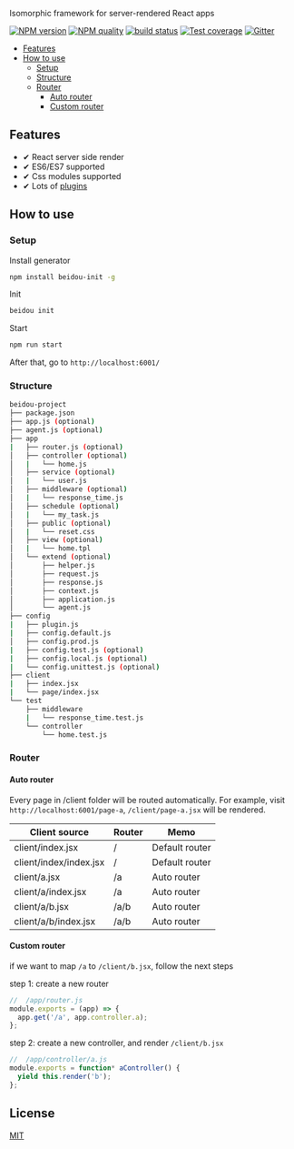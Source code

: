 Isomorphic framework for server-rendered React apps

[![NPM version][npm-image]][npm-url]
[![NPM quality][quality-image]][quality-url]
[![build status][travis-image]][travis-url]
[![Test coverage][codecov-image]][codecov-url]
[![Gitter][gitter-image]][gitter-url]

[npm-image]: https://img.shields.io/npm/v/beidou-core.svg?style=flat-square
[npm-url]: https://npmjs.org/package/beidou-core
[quality-image]: http://npm.packagequality.com/shield/beidou-core.svg?style=flat-square
[quality-url]: http://packagequality.com/#?package=beidou-core
[travis-image]: https://img.shields.io/travis/alibaba/beidou.svg?style=flat-square
[travis-url]: https://travis-ci.org/alibaba/beidou
[codecov-image]: https://img.shields.io/codecov/c/github/alibaba/beidou.svg?style=flat-square
[codecov-url]: https://codecov.io/gh/alibaba/beidou
[gitter-image]: https://img.shields.io/gitter/room/alibaba/beidou.svg?style=flat-square
[gitter-url]: https://gitter.im/alibaba/beidou

<!-- START doctoc generated TOC please keep comment here to allow auto update -->
<!-- DON'T EDIT THIS SECTION, INSTEAD RE-RUN doctoc TO UPDATE -->


- [Features](#features)
- [How to use](#how-to-use)
  - [Setup](#setup)
  - [Structure](#structure)
  - [Router](#router)
    - [Auto router](#auto-router)
    - [Custom router](#custom-router)

<!-- END doctoc generated TOC please keep comment here to allow auto update -->

## Features

- ✔︎ React server side render
- ✔︎ ES6/ES7 supported
- ✔︎ Css modules supported
- ✔︎ Lots of [plugins](https://github.com/search?q=topic%3Aegg-plugin&type=Repositories)

## How to use
### Setup

Install generator

```bash
npm install beidou-init -g
```

Init


```bash
beidou init
```

Start


```bash
npm run start
```

After that, go to `http://localhost:6001/`

### Structure

```bash
beidou-project
├── package.json
├── app.js (optional)
├── agent.js (optional)
├── app
|   ├── router.js (optional)
│   ├── controller (optional)
│   |   └── home.js
│   ├── service (optional)
│   |   └── user.js
│   ├── middleware (optional)
│   |   └── response_time.js
│   ├── schedule (optional)
│   |   └── my_task.js
│   ├── public (optional)
│   |   └── reset.css
│   ├── view (optional)
│   |   └── home.tpl
│   └── extend (optional)
│       ├── helper.js
│       ├── request.js
│       ├── response.js
│       ├── context.js
│       ├── application.js
│       └── agent.js
├── config
|   ├── plugin.js
|   ├── config.default.js
│   ├── config.prod.js
|   ├── config.test.js (optional)
|   ├── config.local.js (optional)
|   └── config.unittest.js (optional)
├── client
|   ├── index.jsx
|   └── page/index.jsx
└── test
    ├── middleware
    |   └── response_time.test.js
    └── controller
        └── home.test.js
```

### Router

#### Auto router

Every page in /client folder will be routed automatically. 
For example, visit `http://localhost:6001/page-a`, `/client/page-a.jsx` will be rendered.


| Client source          | Router | Memo           |
| ---------------------- | ------ | -------------- |
| client/index.jsx       | /      | Default router |
| client/index/index.jsx | /      | Default router |
| client/a.jsx           | /a     | Auto router    |
| client/a/index.jsx     | /a     | Auto router    |
| client/a/b.jsx         | /a/b   | Auto router    |
| client/a/b/index.jsx   | /a/b   | Auto router    |

#### Custom router

if we want to map `/a` to `/client/b.jsx`, follow the next steps

step 1: create a new router

```javascript
//  /app/router.js
module.exports = (app) => {
  app.get('/a', app.controller.a);
};

```

step 2: create a new controller, and render `/client/b.jsx`


```javascript
//  /app/controller/a.js
module.exports = function* aController() {
  yield this.render('b');
};

```

## License

[MIT](LICENSE)


